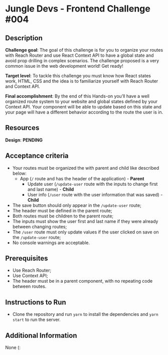 # Jungle Devs - Frontend Challenge #004

  ## Description
  **Challenge goal**: The goal of this challenge is for you to organize your routes with Reach Router and use React Context API to have a global state and avoid prop drilling in complex scenarios. The challenge proposed is a very common issue in the web development world! Get ready!
  
  **Target level**: To tackle this challenge you must know how React states work, HTML, CSS and the idea is to familiarize yourself with Reach Router and Context API.
  
  **Final accomplishment**: By the end of this Hands-on you’ll have a well organized route system to your website and global states defined by your Context API. Your component will be able to update based on this state and your page will have a different behavior according to the route the user is in.
  
  
  ## Resources
  **Design**: **PENDING**
  
  
  ## Acceptance criteria
  * Your routes must be organized the with parent and child like described below:
    * App (`/` route and has the header of the application) - **Parent**
      * Update user (`/update-user` route with the inputs to change first and last name) - **Child**
      * User info (`/user` route with the user information that was saved) - **Child**
  * The save button should only appear in the `/update-user` route;
  * The header must be defined in the parent route;
  * Both routes must be children to the parent route;
  * The inputs must show the user first and last name if they were already between changing routes;
  * The `/user` route must only update values if the user clicked on save on the `/update-user` route;
  * No console warnings are acceptable.
  
## Prerequisites
  * Use Reach Router;
  * Use Context API;
  * The header must be in a parent component, with no repeating code between routes.
  
## Instructions to Run
  * Clone the repository and run `yarn` to install the dependencies and `yarn start` to run the server.
  
## Additional Information
  None (:
